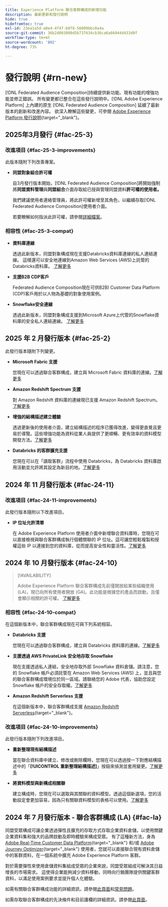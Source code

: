 ```yaml
---
title: Experience Platform 聯合客群構成的新增功能
description: 最新更新和發行說明
hide: true
hidefromtoc: true
exl-id: 23ea1a5d-a0e4-4f47-b0f8-56009bbc0a4a
source-git-commit: 36b2d003800d5b737634cb36ca6a66944d433d8f
workflow-type: tm+mt
source-wordcount: '802'
ht-degree: 73%

---
```


# 發行說明 {#rn-new}

[!DNL Federated Audience Composition]持續提供新功能、現有功能的增強功能並修正錯誤。 所有變更都已整合在這些發行說明中。[!DNL Adobe Experience Platform] 上內建的原生 [!DNL Federated Audience Composition] 延續了最新版本的創新和改進內容。 欲深入瞭解這些變更，可參閱 [Adobe Experience Platform 發行說明](https://experienceleague.adobe.com/docs/experience-platform/release-notes/latest.html){target="_blank"}。

## 2025年3月發行 {#fac-25-3}

### 改進項目 {#fac-25-3-improvements}

此版本隨附下列改善專案。

* **同盟對象組合許可權**

  自3月發行版本開始，[!DNL Federated Audience Composition]將開始強制將&#x200B;**同盟資料管理**&#x200B;與&#x200B;**同盟組合**&#x200B;介面存取給已授與管理同盟資料&#x200B;**許可權的使用者。**

  我們建議使用者連絡管理員，將此許可權新增至其角色，以繼續存取[!DNL Federated Audience Composition]使用者介面。

  若要瞭解如何指派此許可權，請參閱[詳細檔案](feature-access.md)。

<!--
* **Data model Canvas view**

    The Canvas view for the Data Models section improves the experience by enabling the visualization of data models and their links in a canvas layout, alongside the existing tabular view. [Learn more](../data-management/gs-models.md)


* **AI Assistant**

    The AI Assistant is a user interface feature designed to help you navigate and understand Adobe concepts and get operational insights for your specific environment. It is available in several products across Adobe Experience Cloud, including Federated Audience Composition. [Learn more](ai-assistant.md)
-->

### 相容性 {#fac-25-3-compat}

* **資料庫連線**

  透過此新版本，同盟對象構成現在支援Databricks資料庫連線的私人連結連線。
這樣還可以安全地連線到Amazon Web Services (AWS)上託管的Databricks資料庫。 [了解更多](../connections/federated-db.md#databricks)

* **支援B2B CDP客戶**

  Federated Audience Composition現在可供B2B) Customer Data Platform (CDP)客戶用於以人物為基礎的對象使用案例。

* **Snowflake安全連線**

  透過此新版本，同盟對象構成支援到Microsoft Azure上代管的Snowflake資料庫的安全私人連結連線。 [了解更多](../connections/federated-db.md#snowflake)

## 2025 年 2 月發行版本 {#fac-25-2}

此發行版本隨附下列變更。

* **Microsoft Fabric 支援**

  您現在可以透過聯合客群構成，建立與 Microsoft Fabric 資料庫的連線。[了解更多](../connections/federated-db.md)

* **Amazon Redshift Spectrum 支援**

  對 Amazon Redshift 資料庫的連線現已支援 Amazon Redshift Spectrum。[了解更多](../connections/federated-db.md#amazon-redshift)

* **增強的結構描述建立體驗**

  透過更新後的使用者介面，建立結構描述的程序已獲得改進，變得更直覺且更易於導覽。這些增強功能為資料從業人員提供了更順暢、更有效率的資料模型開發方法。[了解更多](../customer/schemas.md)

* **Databricks 的客群擴充支援**

  您現在可以在「讀取客群」流程中使用 Databricks，為 Databricks 資料庫啟用活動並允許將其設定為新目的地。[了解更多](../connections/destinations.md)

## 2024 年 11 月發行版本 {#fac-24-11}

### 改進項目 {#fac-24-11-improvements}

此發行版本隨附以下改進項目。

* **IP 位址允許清單**

  在 Adobe Experience Platform 使用者介面中新增聯合資料庫時，您現在可以直接檢視與聯合客群構成執行個體關聯的 IP 位址。這可讓您輕鬆複製和授權這些 IP 以連接到您的資料庫，從而提高安全性和靈活性。[了解更多](../connections/connections.md)

## 2024 年 10 月發行版本 {#fac-24-10}

>[!AVAILABILITY]
>
>Adobe Experience Platform 聯合客群構成先前僅開放給某些組織使用 (LA)，現已向所有使用者開放 (GA)。此功能是根據您的產品而啟動，且僅會顯示相關的許可權。 [了解更多](access-prerequisites.md)
>

### 相容性 {#fac-24-10-compat}

在這個新版本中，聯合客群構成現在可與下列系統相容。

* **Databricks 支援**

  您現在可以透過聯合客群構成，建立與 Databricks 資料庫的連線。[了解更多](../connections/federated-db.md#databricks)

* **支援透過 AWS PrivateLink 安全地存取 Snowflake**

  現在支援透過私人連結，安全地存取外部 Snowflake 資料倉儲。請注意，您的 Snowflake 帳戶必須託管在 Amazon Web Services (AWS) 上，並且與您的聯合客群構成環境位於同一區域。請聯絡您的 Adobe 代表，協助您設定 Snowflake 帳戶的安全存取權。[了解更多](../connections/federated-db.md#snowflake)

* **Amazon Redshift Serverless 支援**

  在這個新版本中，聯合客群構成支援 [Amazon Redshift Serverless](https://aws.amazon.com/redshift/redshift-serverless/){target="_blank"}。

### 改進項目 {#fac-24-10-improvements}

此發行版本隨附下列改進項目。

* **重新整理現有結構描述**

  當在聯合資料庫中建立、修改或刪除欄時，您現在可以透過按一下對應結構描述中的「**[!UICONTROL 重新整理結構描述]**」按鈕來偵測並套用變更。[了解更多](../customer/schemas.md#schema-refresh)

* **將資料模型與新構成相關聯**

  建立構成時，您現在可以選取與其關聯的資料模型。透過這個新選項，您的活動設定會更加容易，因為只有關聯資料模型的表格可以使用。[了解更多](../compositions/create-composition.md)

## 2024 年 7 月發行版本 - 聯合客群構成 (LA) {#fac-la}

同盟受眾構成可讓企業透過彈性且擴充的存取方式存取企業資料倉儲，以使用關鍵企業資料集和強大的品牌啟動及即時體驗來構成受眾。 有了這種新方法，身為 [Adobe Real-Time Customer Data Platform](https://experienceleague.adobe.com/zh-hant/docs/experience-platform/segmentation/home){target="_blank"} 和/或 [Adobe Journey Optimizer](https://experienceleague.adobe.com/zh-hant/docs/journey-optimizer/using/ajo-home){target="_blank"} 使用者，您就可以直接聯合現有資料倉儲中的客群資料，在一個系統中擴充 Adobe Experience Platform 客群。

對於需要彈性來使用倉儲資料集組成受眾的企業來說，同盟受眾組成可解決其日益增長的市場需求。 這使得企業能夠減少資料移動，同時向行銷團隊提供關鍵客群資料，以滿足使用案例要求並提升個人化體驗。

如需有關聯合客群構成功能的詳細資訊，請參閱[此頁面](get-started.md)和[常見問題](faq.md)。

如需存取聯合客群構成的先決條件和目前護欄的詳細資訊，請參閱[此頁面](access-prerequisites.md)。
